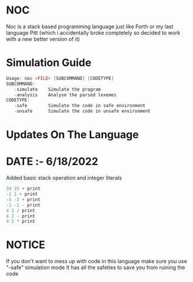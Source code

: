 # NOC
Noc is a stack based programming language just like Forth or my last language Pitt (which i accidentally broke completely so decided to work with a new better version of it)



# Simulation Guide
```c
Usage: noc <FILE> [SUBCOMMAND] [CODETYPE]
SUBCOMMAND:
   -simulate    Simulate the program
   -analysis    Analyse the parsed lexemes
CODETYPE:
   -safe        Simulate the code in safe environment
   -unsafe      Simulate the code in unsafe environment
```

# Updates On The Language

# DATE :- 6/18/2022 
Added basic stack operation and integer literals
```c
34 35 + print
-1 1 + print
-5 -2 + print 
-1 -1 - print 
4 2 / print
4 2 - print 
4 2 * print 
```

# NOTICE 
If you don't want to mess up with code in this language make sure you use "-safe" simulation mode
It has all the safeties to save you from ruining the code
